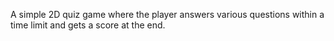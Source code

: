 A simple 2D quiz game where the player answers various questions within a time limit and gets a score at the end.
